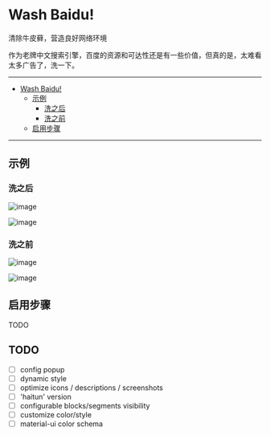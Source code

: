 # Wash Baidu!

清除牛皮藓，营造良好网络环境

作为老牌中文搜索引擎，百度的资源和可达性还是有一些价值，但真的是，太难看太多广告了，洗一下。


-----

- [Wash Baidu!](#wash-baidu-)
  * [示例](#--)
    + [洗之后](#洗之后)
    + [洗之前](#洗之前)
  * [启用步骤](#----)

----

## 示例
### 洗之后
  ![image](https://user-images.githubusercontent.com/1983142/169694711-c0dbb37f-5ade-4560-b5a2-0786cc99703d.png)

  ![image](https://user-images.githubusercontent.com/1983142/169694706-0839474f-a7ce-4d8a-8e2a-ff3c010b79d5.png)

### 洗之前
  ![image](https://user-images.githubusercontent.com/1983142/169694670-17221b9a-17c1-439a-8d66-9801ef5455a7.png)

  ![image](https://user-images.githubusercontent.com/1983142/169694675-b021ddde-6812-4aba-a721-4acadd60773e.png)

## 启用步骤
TODO

## TODO
 - [ ] config popup 
 - [ ] dynamic style 
 - [ ] optimize icons / descriptions / screenshots 
 - [ ] 'haitun' version 
 - [ ] configurable blocks/segments visibility
 - [ ] customize color/style 
 - [ ] material-ui color schema 
